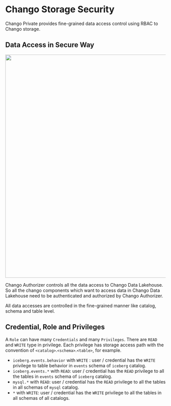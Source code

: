 # Chango Storage Security

Chango Private provides fine-grained data access control using RBAC to Chango storage.

## Data Access in Secure Way

<img width="700" src="../../images/security/storage-sec.png" />

Chango Authorizer controls all the data access to Chango Data Lakehouse. 
So all the chango components which want to access data in Chango Data Lakehouse need to be authenticated and authorized by Chango Authorizer.

All data accesses are controlled in the fine-grained manner like catalog, schema and table level. 


## Credential, Role and Privileges

A `Role` can have many `Credentials` and many `Privileges`. There are `READ` and `WRITE` type in privilege. 
Each privilege has storage access path with the convention of `<catalog>`.`<schema>`.`<table>`, for example.

- `iceberg.events.behavior` with `WRITE` : user / credential has the `WRITE` privilege to table behavior in `events` schema of `iceberg` catalog.
- `iceberg.events.*` with `READ`: user / credential has the `READ` privilege to all the tables in `events` schema of `iceberg` catalog.
- `mysql.*` with `READ`: user / credential has the `READ` privilege to all the tables in all schemas of `mysql` catalog.
- `*` with `WRITE`: user / credential has the `WRITE` privilege to all the tables in all schemas of all catalogs.


